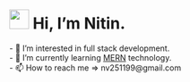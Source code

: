 <html>
<h1> <img src="https://media.giphy.com/media/hvRJCLFzcasrR4ia7z/giphy.gif" width="35px"> Hi, I’m Nitin.</h2>
- 👀 I’m interested in full stack development.<br>
- 🌱 I’m currently learning <a href="https://www.geeksforgeeks.org/mern-stack/">MERN</a> technology.<br>
- 📫 How to reach me => nv251199@gmail.com<br>
</html>
<!---
nitin251199/nitin251199 is a ✨ special ✨ repository because its `README.md` (this file) appears on your GitHub profile.
You can click the Preview link to take a look at your changes.
--->
